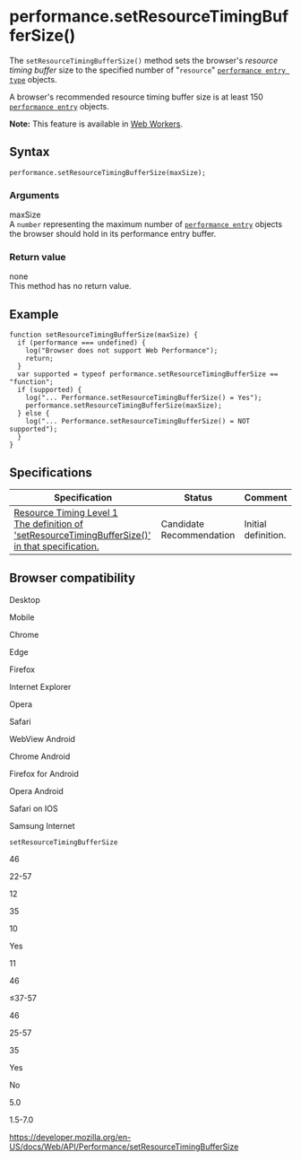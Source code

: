 # performance.setResourceTimingBufferSize()

The `setResourceTimingBufferSize()` method sets the browser's _resource timing buffer_ size to the specified number of "`resource`" [`performance entry type`](../performanceentry/entrytype) objects.

A browser's recommended resource timing buffer size is at least 150 [`performance entry`](../performanceentry) objects.

**Note:** This feature is available in [Web Workers](../web_workers_api).

## Syntax

    performance.setResourceTimingBufferSize(maxSize);

### Arguments

maxSize  
A `number` representing the maximum number of [`performance entry`](../performanceentry) objects the browser should hold in its performance entry buffer.

### Return value

none  
This method has no return value.

## Example

    function setResourceTimingBufferSize(maxSize) {
      if (performance === undefined) {
        log("Browser does not support Web Performance");
        return;
      }
      var supported = typeof performance.setResourceTimingBufferSize == "function";
      if (supported) {
        log("... Performance.setResourceTimingBufferSize() = Yes");
        performance.setResourceTimingBufferSize(maxSize);
      } else {
        log("... Performance.setResourceTimingBufferSize() = NOT supported");
      }
    }

## Specifications

<table><thead><tr class="header"><th>Specification</th><th>Status</th><th>Comment</th></tr></thead><tbody><tr class="odd"><td><a href="https://www.w3.org/TR/resource-timing-1/#dom-performance-setresourcetimingbuffersize">Resource Timing Level 1<br />
<span class="small">The definition of 'setResourceTimingBufferSize()' in that specification.</span></a></td><td><span class="spec-cr">Candidate Recommendation</span></td><td>Initial definition.</td></tr></tbody></table>

## Browser compatibility

Desktop

Mobile

Chrome

Edge

Firefox

Internet Explorer

Opera

Safari

WebView Android

Chrome Android

Firefox for Android

Opera Android

Safari on IOS

Samsung Internet

`setResourceTimingBufferSize`

46

22-57

12

35

10

Yes

11

46

≤37-57

46

25-57

35

Yes

No

5.0

1.5-7.0

<a href="https://developer.mozilla.org/en-US/docs/Web/API/Performance/setResourceTimingBufferSize" class="_attribution-link">https://developer.mozilla.org/en-US/docs/Web/API/Performance/setResourceTimingBufferSize</a>
